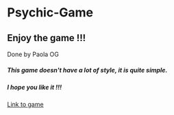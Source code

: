 # Psychic-Game
## Enjoy the game !!!
Done by Paola OG

##### This game doesn't have a lot of style, it is quite simple.
##### I hope you like it !!!

[Link to game](https://paolaog.github.io/Psychic-Game/)


